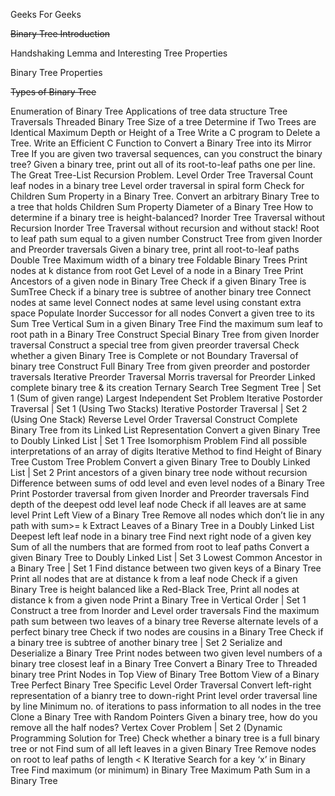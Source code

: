 Geeks For Geeks 

~~Binary Tree Introduction~~

Handshaking Lemma and Interesting Tree Properties

Binary Tree Properties

~~Types of Binary Tree~~

Enumeration of Binary Tree
Applications of tree data structure
Tree Traversals
Threaded Binary Tree
Size of a tree
Determine if Two Trees are Identical
Maximum Depth or Height of a Tree
Write a C program to Delete a Tree.
Write an Efficient C Function to Convert a Binary Tree into its Mirror Tree
If you are given two traversal sequences, can you construct the binary tree?
Given a binary tree, print out all of its root-to-leaf paths one per line.
The Great Tree-List Recursion Problem.
Level Order Tree Traversal
Count leaf nodes in a binary tree
Level order traversal in spiral form
Check for Children Sum Property in a Binary Tree.
Convert an arbitrary Binary Tree to a tree that holds Children Sum Property
Diameter of a Binary Tree
How to determine if a binary tree is height-balanced?
Inorder Tree Traversal without Recursion
Inorder Tree Traversal without recursion and without stack!
Root to leaf path sum equal to a given number
Construct Tree from given Inorder and Preorder traversals
Given a binary tree, print all root-to-leaf paths
Double Tree
Maximum width of a binary tree
Foldable Binary Trees
Print nodes at k distance from root
Get Level of a node in a Binary Tree
Print Ancestors of a given node in Binary Tree
Check if a given Binary Tree is SumTree
Check if a binary tree is subtree of another binary tree
Connect nodes at same level
Connect nodes at same level using constant extra space
Populate Inorder Successor for all nodes
Convert a given tree to its Sum Tree
Vertical Sum in a given Binary Tree
Find the maximum sum leaf to root path in a Binary Tree
Construct Special Binary Tree from given Inorder traversal
Construct a special tree from given preorder traversal
Check whether a given Binary Tree is Complete or not
Boundary Traversal of binary tree
Construct Full Binary Tree from given preorder and postorder traversals
Iterative Preorder Traversal
Morris traversal for Preorder
Linked complete binary tree & its creation
Ternary Search Tree
Segment Tree | Set 1 (Sum of given range)
Largest Independent Set Problem
Iterative Postorder Traversal | Set 1 (Using Two Stacks)
Iterative Postorder Traversal | Set 2 (Using One Stack)
Reverse Level Order Traversal
Construct Complete Binary Tree from its Linked List Representation
Convert a given Binary Tree to Doubly Linked List | Set 1
Tree Isomorphism Problem
Find all possible interpretations of an array of digits
Iterative Method to find Height of Binary Tree
Custom Tree Problem
Convert a given Binary Tree to Doubly Linked List | Set 2
Print ancestors of a given binary tree node without recursion
Difference between sums of odd level and even level nodes of a Binary Tree
Print Postorder traversal from given Inorder and Preorder traversals
Find depth of the deepest odd level leaf node
Check if all leaves are at same level
Print Left View of a Binary Tree
Remove all nodes which don’t lie in any path with sum>= k
Extract Leaves of a Binary Tree in a Doubly Linked List
Deepest left leaf node in a binary tree
Find next right node of a given key
Sum of all the numbers that are formed from root to leaf paths
Convert a given Binary Tree to Doubly Linked List | Set 3
Lowest Common Ancestor in a Binary Tree | Set 1
Find distance between two given keys of a Binary Tree
Print all nodes that are at distance k from a leaf node
Check if a given Binary Tree is height balanced like a Red-Black Tree,
Print all nodes at distance k from a given node
Print a Binary Tree in Vertical Order | Set 1
Construct a tree from Inorder and Level order traversals
Find the maximum path sum between two leaves of a binary tree
Reverse alternate levels of a perfect binary tree
Check if two nodes are cousins in a Binary Tree
Check if a binary tree is subtree of another binary tree | Set 2
Serialize and Deserialize a Binary Tree
Print nodes between two given level numbers of a binary tree
closest leaf in a Binary Tree
Convert a Binary Tree to Threaded binary tree
Print Nodes in Top View of Binary Tree
Bottom View of a Binary Tree
Perfect Binary Tree Specific Level Order Traversal
Convert left-right representation of a bianry tree to down-right
Print level order traversal line by line
Minimum no. of iterations to pass information to all nodes in the tree
Clone a Binary Tree with Random Pointers
Given a binary tree, how do you remove all the half nodes?
Vertex Cover Problem | Set 2 (Dynamic Programming Solution for Tree)
Check whether a binary tree is a full binary tree or not
Find sum of all left leaves in a given Binary Tree
Remove nodes on root to leaf paths of length < K
Iterative Search for a key ‘x’ in Binary Tree
Find maximum (or minimum) in Binary Tree
Maximum Path Sum in a Binary Tree
